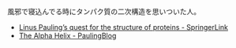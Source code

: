 風邪で寝込んでる時にタンパク質の二次構造を思いついた人。

- [Linus Pauling’s quest for the structure of proteins - SpringerLink](https://link.springer.com/article/10.1007/s11224-009-9565-2)
- [The Alpha Helix - PaulingBlog](https://paulingblog.wordpress.com/2011/03/09/the-alpha-helix/)